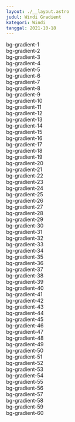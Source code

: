 ```yaml
---
layout: ./__layout.astro
judul: Windi Gradient
kategori: Windi
tanggal: 2021-10-18
---
```


<div class="kotak bg-gradient-1">bg-gradient-1</div>
<div class="kotak bg-gradient-2">bg-gradient-2</div>
<div class="kotak bg-gradient-3">bg-gradient-3</div>
<div class="kotak bg-gradient-4">bg-gradient-4</div>
<div class="kotak bg-gradient-5">bg-gradient-5</div>
<div class="kotak bg-gradient-6">bg-gradient-6</div>
<div class="kotak bg-gradient-7">bg-gradient-7</div>
<div class="kotak bg-gradient-8">bg-gradient-8</div>
<div class="kotak bg-gradient-9">bg-gradient-9</div>
<div class="kotak bg-gradient-10">bg-gradient-10</div>
<div class="kotak bg-gradient-11">bg-gradient-11</div>
<div class="kotak bg-gradient-12">bg-gradient-12</div>
<div class="kotak bg-gradient-13">bg-gradient-13</div>
<div class="kotak bg-gradient-14">bg-gradient-14</div>
<div class="kotak bg-gradient-15">bg-gradient-15</div>
<div class="kotak bg-gradient-16">bg-gradient-16</div>
<div class="kotak bg-gradient-17">bg-gradient-17</div>
<div class="kotak bg-gradient-18">bg-gradient-18</div>
<div class="kotak bg-gradient-19">bg-gradient-19</div>
<div class="kotak bg-gradient-20">bg-gradient-20</div>
<div class="kotak bg-gradient-21">bg-gradient-21</div>
<div class="kotak bg-gradient-22">bg-gradient-22</div>
<div class="kotak bg-gradient-23">bg-gradient-23</div>
<div class="kotak bg-gradient-24">bg-gradient-24</div>
<div class="kotak bg-gradient-25">bg-gradient-25</div>
<div class="kotak bg-gradient-26">bg-gradient-26</div>
<div class="kotak bg-gradient-27">bg-gradient-27</div>
<div class="kotak bg-gradient-28">bg-gradient-28</div>
<div class="kotak bg-gradient-29">bg-gradient-29</div>
<div class="kotak bg-gradient-30">bg-gradient-30</div>
<div class="kotak bg-gradient-31">bg-gradient-31</div>
<div class="kotak bg-gradient-32">bg-gradient-32</div>
<div class="kotak bg-gradient-33">bg-gradient-33</div>
<div class="kotak bg-gradient-34">bg-gradient-34</div>
<div class="kotak bg-gradient-35">bg-gradient-35</div>
<div class="kotak bg-gradient-36">bg-gradient-36</div>
<div class="kotak bg-gradient-37">bg-gradient-37</div>
<div class="kotak bg-gradient-38">bg-gradient-38</div>
<div class="kotak bg-gradient-39">bg-gradient-39</div>
<div class="kotak bg-gradient-40">bg-gradient-40</div>
<div class="kotak bg-gradient-41">bg-gradient-41</div>
<div class="kotak bg-gradient-42">bg-gradient-42</div>
<div class="kotak bg-gradient-43">bg-gradient-43</div>
<div class="kotak bg-gradient-44">bg-gradient-44</div>
<div class="kotak bg-gradient-45">bg-gradient-45</div>
<div class="kotak bg-gradient-46">bg-gradient-46</div>
<div class="kotak bg-gradient-47">bg-gradient-47</div>
<div class="kotak bg-gradient-48">bg-gradient-48</div>
<div class="kotak bg-gradient-49">bg-gradient-49</div>
<div class="kotak bg-gradient-50">bg-gradient-50</div>
<div class="kotak bg-gradient-51">bg-gradient-51</div>
<div class="kotak bg-gradient-52">bg-gradient-52</div>
<div class="kotak bg-gradient-53">bg-gradient-53</div>
<div class="kotak bg-gradient-54">bg-gradient-54</div>
<div class="kotak bg-gradient-55">bg-gradient-55</div>
<div class="kotak bg-gradient-56">bg-gradient-56</div>
<div class="kotak bg-gradient-57">bg-gradient-57</div>
<div class="kotak bg-gradient-58">bg-gradient-58</div>
<div class="kotak bg-gradient-59">bg-gradient-59</div>
<div class="kotak bg-gradient-60">bg-gradient-60</div>

<br>

<style>
	.kotak {
		@apply px-4 py-10
	}
</style>